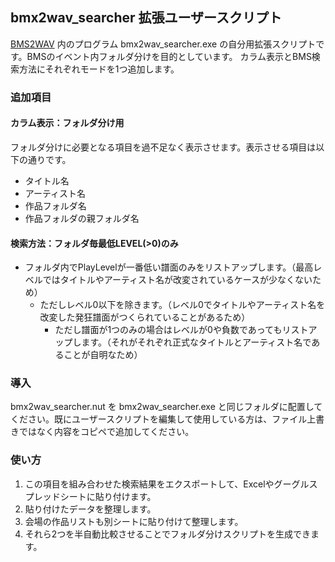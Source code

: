 ## bmx2wav_searcher 拡張ユーザースクリプト
[BMS2WAV](https://github.com/temtan/bmx2wav) 内のプログラム bmx2wav_searcher.exe の自分用拡張スクリプトです。BMSのイベント内フォルダ分けを目的としています。
カラム表示とBMS検索方法にそれぞれモードを1つ追加します。

### 追加項目
#### カラム表示：フォルダ分け用
フォルダ分けに必要となる項目を過不足なく表示させます。表示させる項目は以下の通りです。
* タイトル名
* アーティスト名
* 作品フォルダ名
* 作品フォルダの親フォルダ名

#### 検索方法：フォルダ毎最低LEVEL(>0)のみ
* フォルダ内でPlayLevelが一番低い譜面のみをリストアップします。（最高レベルではタイトルやアーティスト名が改変されているケースが少なくないため）
  * ただしレベル0以下を除きます。（レベル0でタイトルやアーティスト名を改変した発狂譜面がつくられていることがあるため）
    * ただし譜面が1つのみの場合はレベルが0や負数であってもリストアップします。（それがそれぞれ正式なタイトルとアーティスト名であることが自明なため）

### 導入
bmx2wav_searcher.nut を bmx2wav_searcher.exe と同じフォルダに配置してください。既にユーザースクリプトを編集して使用している方は、ファイル上書きではなく内容をコピペで追加してください。

### 使い方
1. この項目を組み合わせた検索結果をエクスポートして、Excelやグーグルスプレッドシートに貼り付けます。
2. 貼り付けたデータを整理します。
3. 会場の作品リストも別シートに貼り付けて整理します。
4. それら2つを半自動比較させることでフォルダ分けスクリプトを生成できます。

